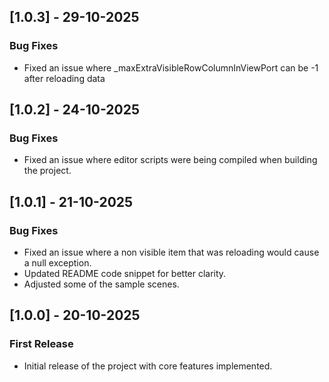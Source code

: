 ## [1.0.3] - 29-10-2025
### Bug Fixes
- Fixed an issue where _maxExtraVisibleRowColumnInViewPort can be -1 after reloading data

## [1.0.2] - 24-10-2025
### Bug Fixes
- Fixed an issue where editor scripts were being compiled when building the project.

## [1.0.1] - 21-10-2025
### Bug Fixes
- Fixed an issue where a non visible item that was reloading would cause a null exception.
- Updated README code snippet for better clarity.
- Adjusted some of the sample scenes.

## [1.0.0] - 20-10-2025
### First Release
- Initial release of the project with core features implemented.